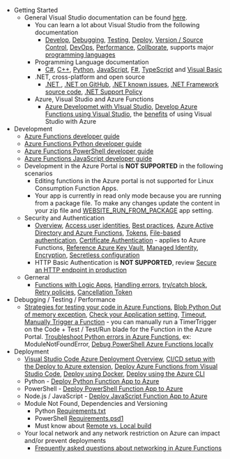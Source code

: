 - Getting Started
  - General Visual Studio documentation can be found [here](https://docs.microsoft.com/en-us/visualstudio).
    - You can learn a lot about Visual Studio from the following documentation
      - [Develop](https://docs.microsoft.com/en-us/visualstudio/ide/index-writing-code), [Debugging](https://docs.microsoft.com/en-us/visualstudio/debugger/), [Testing](https://docs.microsoft.com/en-us/visualstudio/test/improve-code-quality), [Deploy](https://docs.microsoft.com/en-us/visualstudio/deployment/), [Version / Source Control](https://docs.microsoft.com/en-us/visualstudio/version-control/), [DevOps](https://docs.microsoft.com/en-us/azure/devops), [Performance](https://docs.microsoft.com/en-us/visualstudio/profiling/), [Collborate](https://docs.microsoft.com/en-us/visualstudio/liveshare/), supports major [programming languages](https://docs.microsoft.com/en-us/visualstudio/windows/?#language-documentation)
    - Programming Language documentation
      - [C#](https://docs.microsoft.com/en-us/dotnet/csharp/), [C++](https://docs.microsoft.com/en-us/cpp/),  [Python](https://docs.microsoft.com/en-us/visualstudio/python), [JavaScript](https://docs.microsoft.com/en-us/visualstudio/javascript), [F#](https://docs.microsoft.com/en-us/dotnet/fsharp/), [TypeScript](https://www.typescriptlang.org/docs/handbook/release-notes/overview.html) and [Visual Basic](https://docs.microsoft.com/en-us/dotnet/visual-basic/)
    - .NET, cross-platform and open source
      - [.NET ](https://dotnet.microsoft.com/download), [.NET on GitHub](https://github.com/microsoft/dotnet), [.NET known issues](https://github.com/dotnet/core/issues), [.NET Framework source code](https://referencesource.microsoft.com/), [.NET Support Policy](https://dotnet.microsoft.com/platform/support/policy)
    - Azure, Visual Studio and Azure Functions
      - [Azure Developmet with VIsual Studio](https://docs.microsoft.com/en-us/visualstudio/azure), [Develop Azure Functions using Visual Studio](https://docs.microsoft.com/en-us/azure/azure-functions/functions-develop-vs), the [benefits](https://docs.microsoft.com/en-us/visualstudio/subscriptions/vs-azure) of using Visual Studio with Azure 
- Development
  - [Azure Functions developer guide](https://docs.microsoft.com/en-us/azure/azure-functions/functions-reference)
  - [Azure Functions Python developer guide](https://docs.microsoft.com/en-us/azure/azure-functions/functions-reference-python?tabs=azurecli-linux%2Capplication-level)
  - [Azure Functions PowerShell developer guide](https://docs.microsoft.com/en-us/azure/azure-functions/functions-reference-powershell?tabs=portal)
  - [Azure Functions JavaScript developer guide](https://docs.microsoft.com/en-us/azure/azure-functions/functions-reference-node?tabs=v2)
  - Development in the Azure Portal is **NOT SUPPORTED** in the following scenarios
    - Editing functions in the Azure portal is not supported for Linux Consumption Function Apps.
    -  Your app is currently in read only mode because you are running from a package file. To make any changes update the content in your zip file and [WEBSITE_RUN_FROM_PACKAGE](https://docs.microsoft.com/en-us/azure/azure-functions/run-functions-from-deployment-package) app setting.
  - Security and Authentication
    - [Overview](https://docs.microsoft.com/en-us/azure/azure-functions/security-concepts), [Access user identities](https://docs.microsoft.com/en-us/azure/app-service/configure-authentication-user-identities?toc=/azure/azure-functions/toc.json), [Best practices](https://docs.microsoft.com/en-us/azure/azure-functions/security-concepts), [Azure Active Directory and Azure Functions](https://docs.microsoft.com/en-us/azure/app-service/configure-authentication-provider-aad?toc=/azure/azure-functions/toc.json), [Tokens](https://docs.microsoft.com/en-us/azure/app-service/configure-authentication-oauth-tokens?toc=/azure/azure-functions/toc.json), [File-based authentication](https://docs.microsoft.com/en-us/azure/app-service/configure-authentication-file-based?toc=/azure/azure-functions/toc.json), [Certificate Authentication](https://docs.microsoft.com/en-us/azure/app-service/configure-ssl-certificate-in-code) - applies to Azure Functions, [Reference Azure Key Vault](https://docs.microsoft.com/en-us/azure/app-service/app-service-key-vault-references?toc=/azure/azure-functions/toc.json), [Managed Identity](https://docs.microsoft.com/en-us/azure/app-service/overview-managed-identity?toc=%2Fazure%2Fazure-functions%2Ftoc.json&tabs=dotnet), [Encryption](https://docs.microsoft.com/en-us/azure/azure-functions/configure-encrypt-at-rest-using-cmk), [Secretless configuration](https://devblogs.microsoft.com/azure-sdk/introducing-the-new-azure-function-extension-libraries-beta/#secretless-configuration)
    - HTTP Basic Authentication is **NOT SUPPORTED**, review [Secure an HTTP endpoint in production](https://docs.microsoft.com/en-us/azure/azure-functions/functions-bindings-http-webhook-trigger?tabs=csharp#secure-an-http-endpoint-in-production)
  - Gerneral 
    - [Functions with Logic Apps](https://docs.microsoft.com/en-us/azure/azure-functions/functions-twitter-email), [Handling errors](https://docs.microsoft.com/en-us/azure/azure-functions/functions-bindings-error-pages?tabs=csharp#handling-errors), [try/catch block](https://docs.microsoft.com/en-us/azure/azure-functions/functions-bindings-error-pages?tabs=csharp#use-structured-error-handling), [Retry policies](https://docs.microsoft.com/en-us/azure/azure-functions/functions-bindings-error-pages?tabs=csharp#retry-policies-preview), [Cancellation Token](https://github.com/Azure/azure-functions-host/issues/6195)
- Debugging / Testing / Performance
  - [Strategies for testing your code in Azure Functions](https://docs.microsoft.com/en-us/azure/azure-functions/functions-test-a-function), [Blob Python Out of memory exception](https://github.com/Azure/azure-functions-host/issues/6237), [Check your Application setting](https://www.thebestcsharpprogrammerintheworld.com/2021/07/22/validating-azure-function-application-setting-configuration-fail-to-trigger/), [Timeout](https://docs.microsoft.com/en-us/azure/azure-functions/functions-scale#timeout), [Manually Trigger a Function](https://docs.microsoft.com/en-us/azure/azure-functions/functions-manually-run-non-http) - you can manually run a TimerTrigger on the Code + Test / Test/Run blade for the Function in the Azure Portal. [Troubleshoot Python errors in Azure Functions](https://docs.microsoft.com/en-us/azure/azure-functions/recover-python-functions?tabs=vscode), ex: ModuleNotFoundError, [Debug PowerShell Azure Functions locally](https://docs.microsoft.com/en-us/azure/azure-functions/functions-debug-powershell-local)
- Deployment
  - [Visual Studio Code Azure Deployment Overview](https://code.visualstudio.com/docs/azure/deployment), [CI/CD setup with the Deploy to Azure extension](https://docs.microsoft.com/azure/devops/pipelines/targets/deploy-to-azure-vscode), [Deploy Azure Functions from Visual Studio Code](https://docs.microsoft.com/azure/javascript/tutorial-vscode-serverless-node-01), [Deploy using Docker](https://docs.microsoft.com/azure/javascript/tutorial-vscode-docker-node-01), [Deploy using the Azure CLI](https://docs.microsoft.com/azure/javascript/tutorial-vscode-azure-cli-node-01)
  - Python - [Deploy Python Function App to Azure](https://docs.microsoft.com/en-us/azure/azure-functions/create-first-function-vs-code-python#publish-the-project-to-azure)
  - PowerShell - [Deploy PowerShell Function App to Azure](https://docs.microsoft.com/en-us/azure/azure-functions/create-first-function-vs-code-powershell#publish-the-project-to-azure) 
  - Node.js / JavaScript - [Deploy JavaScript Function App to Azure](https://docs.microsoft.com/en-us/azure/azure-functions/create-first-function-vs-code-node#deploy-the-project-to-azure)
  - Module Not Found, Dependencies and Versioning
    - Python [Requirements.txt](https://docs.microsoft.com/en-us/azure/azure-functions/functions-reference-python?tabs=azurecli-linux%2Capplication-level#package-management)
    - PowerShell [Requirements.psd1](https://docs.microsoft.com/en-us/azure/azure-functions/functions-reference-powershell?tabs=portal#dependency-management)
    - Must know about [Remote vs. Local build](https://docs.microsoft.com/en-us/azure/azure-functions/functions-reference-python?tabs=azurecli-linux%2Capplication-level#remote-build)
  - Your local network and any network restriction on Azure can impact and/or prevent deployments
    - [Frequently asked questions about networking in Azure Functions](https://docs.microsoft.com/en-us/azure/azure-functions/functions-networking-faq)
